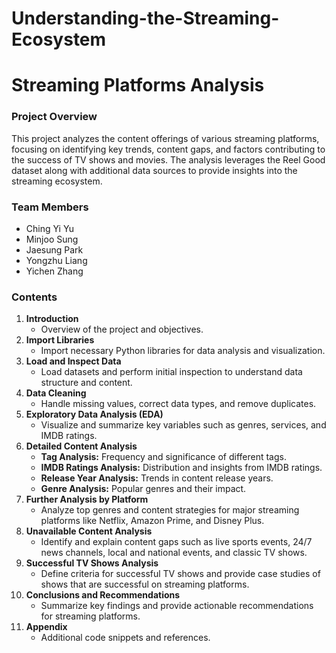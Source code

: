 # Understanding-the-Streaming-Ecosystem

# Streaming Platforms Analysis

### Project Overview

This project analyzes the content offerings of various streaming platforms, focusing on identifying key trends, content gaps, and factors contributing to the success of TV shows and movies. The analysis leverages the Reel Good dataset along with additional data sources to provide insights into the streaming ecosystem.

### Team Members
- Ching Yi Yu
- Minjoo Sung
- Jaesung Park
- Yongzhu Liang
- Yichen Zhang

### Contents

1. **Introduction**
   - Overview of the project and objectives.
2. **Import Libraries**
   - Import necessary Python libraries for data analysis and visualization.
3. **Load and Inspect Data**
   - Load datasets and perform initial inspection to understand data structure and content.
4. **Data Cleaning**
   - Handle missing values, correct data types, and remove duplicates.
5. **Exploratory Data Analysis (EDA)**
   - Visualize and summarize key variables such as genres, services, and IMDB ratings.
6. **Detailed Content Analysis**
   - **Tag Analysis:** Frequency and significance of different tags.
   - **IMDB Ratings Analysis:** Distribution and insights from IMDB ratings.
   - **Release Year Analysis:** Trends in content release years.
   - **Genre Analysis:** Popular genres and their impact.
7. **Further Analysis by Platform**
   - Analyze top genres and content strategies for major streaming platforms like Netflix, Amazon Prime, and Disney Plus.
8. **Unavailable Content Analysis**
   - Identify and explain content gaps such as live sports events, 24/7 news channels, local and national events, and classic TV shows.
9. **Successful TV Shows Analysis**
   - Define criteria for successful TV shows and provide case studies of shows that are successful on streaming platforms.
10. **Conclusions and Recommendations**
    - Summarize key findings and provide actionable recommendations for streaming platforms.
11. **Appendix**
    - Additional code snippets and references.
